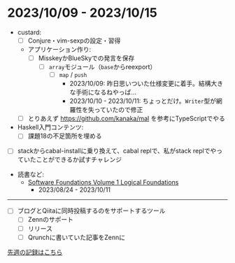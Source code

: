 # 2023/10/09 - 2023/10/15

- custard:
    - [ ] Conjure・vim-sexpの設定・習得
    - アプリケーション作り:
        - [ ] MisskeyかBlueSkyでの発言を保存
            - [ ] `array`モジュール（`base`からreexport）
                - [ ] `map` / `push`
                    - 2023/10/09: 昨日思いついた仕様変更に着手。結構大きな手術になるねやっぱ...
                    - 2023/10/10 - 2023/10/11: ちょっとだけ。`Writer`型が網羅性を失っていたので修正
    - [ ] とりあえず <https://github.com/kanaka/mal> を参考にTypeScriptでやる
- Haskell入門コンテンツ:
    - [ ] 課題18の不足箇所を埋める
- [ ] stackからcabal-installに乗り換えて、cabal replで、私がstack replでやっていたことができるか試すチャレンジ
- 読書など:
    - [Software Foundations Volume 1 Logical Foundations](https://softwarefoundations.cis.upenn.edu/lf-current/index.html)
        - 2023/08/24 - 2023/10/11

------

- [ ] ブログとQiitaに同時投稿するのをサポートするツール
    - [ ] Zennのサポート
    - [ ] リリース
    - [ ] Qrunchに書いていた記事をZennに

[先週の記録はこちら](https://github.com/igrep/daily-commits/blob/e7b9177bacec0ca71eba0386e83b3ed0f58e251d/yesterday.md)
